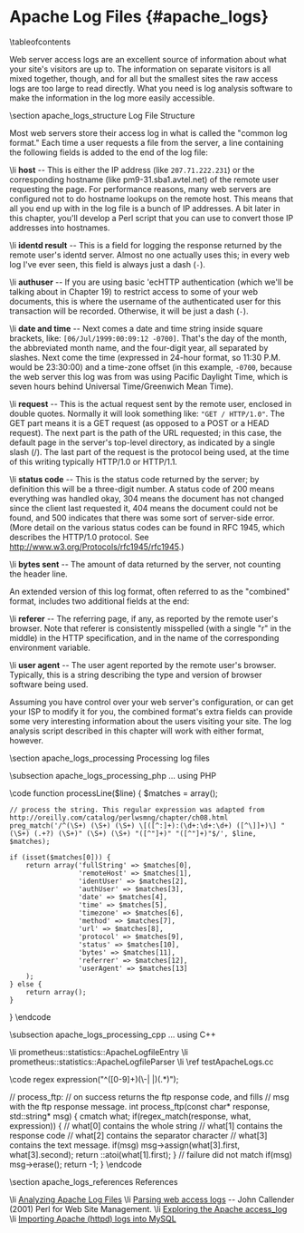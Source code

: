 Apache Log Files    {#apache_logs}
================

\tableofcontents

Web server access logs are an excellent source of information about what your site's visitors are up to. The information on separate visitors is all mixed together, though, and for all but the smallest sites the raw access logs are too large to read directly. What you need is log analysis software to make the information in the log more easily accessible.

\section apache_logs_structure Log File Structure

Most web servers store their access log in what is called the "common log
format." Each time a user requests a file from the server, a line containing
the following fields is added to the end of the log file:

\li **host** -- This is either the IP address (like `207.71.222.231`) or the corresponding hostname (like pm9-31.sba1.avtel.net) of the remote user requesting the page. For performance reasons, many web servers are configured not to do hostname lookups on the remote host. This means that all you end up with in the log file is a bunch of IP addresses. A bit later in this chapter, you'll develop a Perl script that you can use to convert those IP addresses into hostnames.

\li **identd result** -- This is a field for logging the response returned by the remote user's identd server. Almost no one actually uses this; in every web log I've ever seen, this field is always just a dash (`-`). 

\li **authuser** -- If you are using basic 'ecHTTP authentication (which we'll be talking about in Chapter 19) to restrict access to some of your web documents, this is where the username of the authenticated user for this transaction will be recorded. Otherwise, it will be just a dash (`-`).

\li **date and time** -- Next comes a date and time string inside square brackets, like: `[06/Jul/1999:00:09:12 -0700]`. That's the day of the month, the abbreviated month name, and the four-digit year, all separated by slashes. Next come the time (expressed in 24-hour format, so 11:30 P.M. would be 23:30:00) and a time-zone offset (in this example, `-0700`, because the web server this log was from was using Pacific Daylight Time, which is seven hours behind Universal Time/Greenwich Mean Time).

\li **request** -- This is the actual request sent by the remote user, enclosed in double quotes. Normally it will look something like: `"GET / HTTP/1.0"`. The GET part means it is a GET request (as opposed to a POST or a HEAD request). The next part is the path of the URL requested; in this case, the default page in the server's top-level directory, as indicated by a single slash (/). The last part of the request is the protocol being used, at the time of this writing typically HTTP/1.0 or HTTP/1.1.

\li **status code** -- This is the status code returned by the server; by definition this will be a three-digit number. A status code of 200 means everything was handled okay, 304 means the document has not changed since the client last requested it, 404 means the document could not be found, and 500 indicates that there was some sort of server-side error. (More detail on the various status codes can be found in RFC 1945, which describes the HTTP/1.0 protocol. See http://www.w3.org/Protocols/rfc1945/rfc1945.)

\li **bytes sent** -- The amount of data returned by the server, not counting the header line.

An extended version of this log format, often referred to as the "combined" format, includes two additional fields at the end:

\li **referer** -- The referring page, if any, as reported by the remote user's browser. Note that referer is consistently misspelled (with a single "r" in the middle) in the HTTP specification, and in the name of the corresponding environment variable.

\li **user agent** -- The user agent reported by the remote user's browser. Typically, this is a string describing the type and version of browser software being used.

Assuming you have control over your web server's configuration, or can get your ISP to modify it for you, the combined format's extra fields can provide some very interesting information about the users visiting your site. The log analysis script described in this chapter will work with either format, however.

\section apache_logs_processing Processing log files

\subsection apache_logs_processing_php ... using PHP

\code
function processLine($line) {
    $matches = array();
 
    // process the string. This regular expression was adapted from http://oreilly.com/catalog/perlwsmng/chapter/ch08.html
    preg_match('/^(\S+) (\S+) (\S+) \[([^:]+):(\d+:\d+:\d+) ([^\]]+)\] "(\S+) (.+?) (\S+)" (\S+) (\S+) "([^"]+)" "([^"]+)"$/', $line, $matches);
 
    if (isset($matches[0])) {
        return array('fullString' => $matches[0],
                     'remoteHost' => $matches[1],
                     'identUser' => $matches[2],
                     'authUser' => $matches[3],
                     'date' => $matches[4],
                     'time' => $matches[5],
                     'timezone' => $matches[6],
                     'method' => $matches[7],
                     'url' => $matches[8],
                     'protocol' => $matches[9],
                     'status' => $matches[10],
                     'bytes' => $matches[11],
                     'referrer' => $matches[12],
                     'userAgent' => $matches[13]
        );
    } else {
        return array();
    }
}
\endcode

\subsection apache_logs_processing_cpp ... using C++

\li prometheus::statistics::ApacheLogfileEntry
\li prometheus::statistics::ApacheLogfileParser
\li \ref testApacheLogs.cc


  \code
regex expression("^([0-9]+)(\\-| |$)(.*)$");

// process_ftp:
// on success returns the ftp response code, and fills
// msg with the ftp response message.
int process_ftp(const char* response, std::string* msg)
{
   cmatch what;
   if(regex_match(response, what, expression))
   {
      // what[0] contains the whole string
      // what[1] contains the response code
      // what[2] contains the separator character
      // what[3] contains the text message.
      if(msg)
         msg->assign(what[3].first, what[3].second);
      return ::atoi(what[1].first);
   }
   // failure did not match
   if(msg)
      msg->erase();
   return -1;
}
\endcode

\section apache_logs_references References

\li [Analyzing Apache Log Files](http://www.the-art-of-web.com/system/logs)
\li [Parsing web access logs](http://oreilly.com/catalog/perlwsmng/chapter/ch08.html) -- John Callender (2001) Perl for Web Site Management.
\li [Exploring the Apache access_log](http://www.intuitive.com/wicked/84-exploring-apache-access_log-shell-script.shtml)
\li [Importing Apache (httpd) logs into MySQL](http://www.startupcto.com/server-tech/apache/importing-apache-httpd-logs-into-mysql)